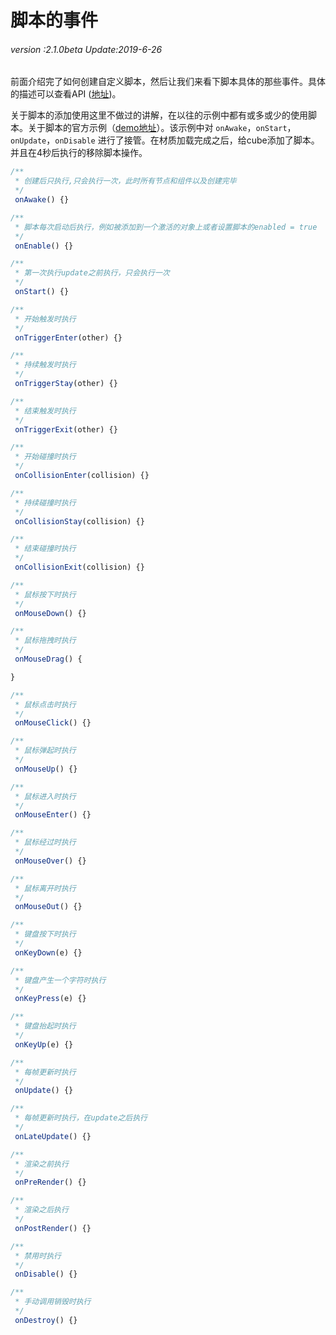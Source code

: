 # 脚本的事件

###### *version :2.1.0beta   Update:2019-6-26*

前面介绍完了如何创建自定义脚本，然后让我们来看下脚本具体的那些事件。具体的描述可以查看API ([地址](https://layaair.ldc.layabox.com/api2/Chinese/index.html?category=Core&class=laya.d3.component.Script3D))。

关于脚本的添加使用这里不做过的讲解，在以往的示例中都有或多或少的使用脚本。关于脚本的官方示例（[demo地址](https://layaair.ldc.layabox.com/demo2/?language=ch&category=3d&group=Script&name=ScriptDemo)）。该示例中对 `onAwake`，`onStart`，`onUpdate`，`onDisable`  进行了接管。在材质加载完成之后，给cube添加了脚本。并且在4秒后执行的移除脚本操作。

```typescript
/**
 * 创建后只执行,只会执行一次，此时所有节点和组件以及创建完毕
 */
 onAwake() {}

/**
 * 脚本每次启动后执行，例如被添加到一个激活的对象上或者设置脚本的enabled = true
 */
 onEnable() {}

/**
 * 第一次执行update之前执行，只会执行一次
 */
 onStart() {}

/**
 * 开始触发时执行
 */
 onTriggerEnter(other) {}

/**
 * 持续触发时执行
 */
 onTriggerStay(other) {}

/**
 * 结束触发时执行
 */
 onTriggerExit(other) {}

/**
 * 开始碰撞时执行
 */
 onCollisionEnter(collision) {}

/**
 * 持续碰撞时执行
 */
 onCollisionStay(collision) {}

/**
 * 结束碰撞时执行
 */
 onCollisionExit(collision) {}

/**
 * 鼠标按下时执行
 */
 onMouseDown() {}

/**
 * 鼠标拖拽时执行
 */
 onMouseDrag() {

}

/**
 * 鼠标点击时执行
 */
 onMouseClick() {}

/**
 * 鼠标弹起时执行
 */
 onMouseUp() {}

/**
 * 鼠标进入时执行
 */
 onMouseEnter() {}

/**
 * 鼠标经过时执行
 */
 onMouseOver() {}

/**
 * 鼠标离开时执行
 */
 onMouseOut() {}

/**
 * 键盘按下时执行
 */
 onKeyDown(e) {}

/**
 * 键盘产生一个字符时执行
 */
 onKeyPress(e) {}

/**
 * 键盘抬起时执行
 */
 onKeyUp(e) {}

/**
 * 每帧更新时执行
 */
 onUpdate() {}

/**
 * 每帧更新时执行，在update之后执行
 */
 onLateUpdate() {}

/**
 * 渲染之前执行
 */
 onPreRender() {}

/**
 * 渲染之后执行
 */
 onPostRender() {}

/**
 * 禁用时执行
 */
 onDisable() {}

/**
 * 手动调用销毁时执行
 */
 onDestroy() {}
```





